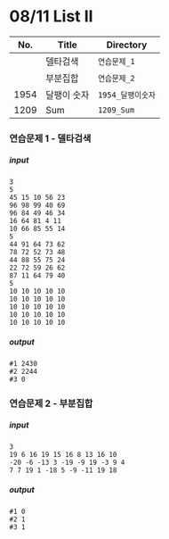 # 08/11 List II

| No.  | Title             | Directory    |
| ---- | ----------------- | ------------ |
|      | 델타검색           | `연습문제_1`      |
|      | 부분집합           | `연습문제_2`      |
| 1954 | 달팽이 숫자        | `1954_달팽이숫자` |
| 1209 | Sum               | `1209_Sum`       |



### 연습문제 1 - 델타검색

##### input

```
3
5
45 15 10 56 23 
96 98 99 40 69 
96 84 49 46 34 
16 64 81 4 11 
10 66 85 55 14 
5
44 91 64 73 62 
78 72 52 73 48 
44 88 55 75 24 
22 72 59 26 62 
87 11 64 79 40 
5
10 10 10 10 10
10 10 10 10 10
10 10 10 10 10
10 10 10 10 10
10 10 10 10 10
```

##### output

```
#1 2430
#2 2244
#3 0
```



### 연습문제 2 - 부분집합

##### input

```
3
19 6 16 19 15 16 8 13 16 10
-20 -6 -13 3 -19 -9 19 -3 9 4
7 7 19 1 -18 5 -9 -11 19 18
```

##### output

```
#1 0
#2 1
#3 1
```

